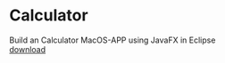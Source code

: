# Calculator
Build an Calculator MacOS-APP using JavaFX in Eclipse  
[download](https://drive.google.com/open?id=1-3yb_nwn3Irzr2bU3fahXOVVqz5BZczu)
